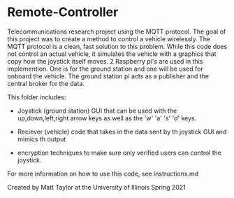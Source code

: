 # Remote-Controller

Telecommunications research project using the MQTT protocol. The goal of this project was to create a method to control a vehicle wirelessly. The MQTT protocol is a clean, fast solution to this problem. While this code does not control an actual vehicle, it simulates the vehicle with a graphics that copy how the joystick itself moves. 2 Raspberry pi's are used in this implemention. One is for the ground station and one will be used for onboard the vehicle. The ground station pi acts as a publisher and the central broker for the data. 

This folder includes:

- Joystick (ground station) GUI that can be used with the up,down,left,right arrow keys as well as the 'w' 'a' 's' 'd' keys. 

- Reciever (vehicle) code that takes in the data sent by th joystick GUI and mimics th output

- encryption techniques to make sure only verified users can control the joystick.

For more information on how to use this code, see instructions.md

Created by Matt Taylor at the University of Illinois Spring 2021
